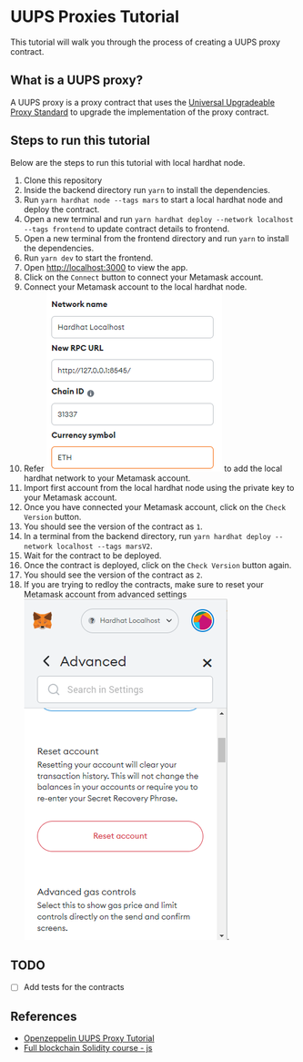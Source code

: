 # UUPS Proxies Tutorial

This tutorial will walk you through the process of creating a UUPS proxy contract.

## What is a UUPS proxy?

A UUPS proxy is a proxy contract that uses the [Universal Upgradeable Proxy Standard](https://eips.ethereum.org/EIPS/eip-1822) to upgrade the implementation of the proxy contract.

## Steps to run this tutorial

Below are the steps to run this tutorial with local hardhat node.

1. Clone this repository
2. Inside the backend directory run `yarn` to install the dependencies.
3. Run `yarn hardhat node --tags mars` to start a local hardhat node and deploy the contract.
4. Open a new terminal and run `yarn hardhat deploy --network localhost --tags frontend` to update contract details to frontend.
5. Open a new terminal from the frontend directory and run `yarn` to install the dependencies.
6. Run `yarn dev` to start the frontend.
7. Open <http://localhost:3000> to view the app.
8. Click on the `Connect` button to connect your Metamask account.
9. Connect your Metamask account to the local hardhat node.
10. Refer ![hardhat network details](https://github.com/FiroshV/uups-proxies-tutorial/blob/main/images/hardhat_network_details.png) to add the local hardhat network to your Metamask account.
11. Import first account from the local hardhat node using the private key to your Metamask account.
12. Once you have connected your Metamask account, click on the `Check Version` button.
13. You should see the version of the contract as `1`.
14. In a terminal from the backend directory, run `yarn hardhat deploy --network localhost --tags marsV2`.
15. Wait for the contract to be deployed.
16. Once the contract is deployed, click on the `Check Version` button again.
17. You should see the version of the contract as `2`.
18. If you are trying to redloy the contracts, make sure to reset your Metamask account from advanced settings ![Reset account](https://github.com/FiroshV/uups-proxies-tutorial/blob/main/images/reset_account.png).

## TODO

- [ ] Add tests for the contracts

## References

- [Openzeppelin UUPS Proxy Tutorial](https://forum.openzeppelin.com/t/uups-proxies-tutorial-solidity-javascript/7786)  
- [Full blockchain Solidity course - js](https://github.com/smartcontractkit/full-blockchain-solidity-course-js)
